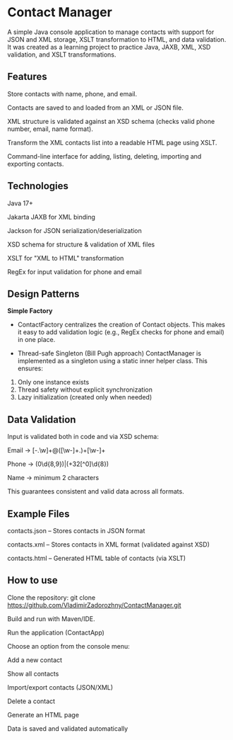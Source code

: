# Contact Manager

A simple Java console application to manage contacts with support for JSON and XML storage, XSLT transformation to HTML, and data validation.
It was created as a learning project to practice Java, JAXB, XML, XSD validation, and XSLT transformations.

## Features

Store contacts with name, phone, and email.

Contacts are saved to and loaded from an XML or JSON file.

XML structure is validated against an XSD schema (checks valid phone number, email, name format).

Transform the XML contacts list into a readable HTML page using XSLT.

Command-line interface for adding, listing, deleting, importing and exporting contacts.


## Technologies

Java 17+

Jakarta JAXB for XML binding

Jackson for JSON serialization/deserialization

XSD schema for structure & validation of XML files

XSLT for "XML to HTML" transformation

RegEx for input validation for phone and email


## Design Patterns

**Simple Factory**
- ContactFactory centralizes the creation of Contact objects.
This makes it easy to add validation logic (e.g., RegEx checks for phone and email) in one place.

- Thread-safe Singleton (Bill Pugh approach)
ContactManager is implemented as a singleton using a static inner helper class.
This ensures:
1. Only one instance exists
2. Thread safety without explicit synchronization
3. Lazy initialization (created only when needed)


## Data Validation

Input is validated both in code and via XSD schema:

Email → [-.\w]+@([\w-]+\.)+[\w-]+

Phone → (0\d{8,9})|(\+32[^0]\d{8})

Name → minimum 2 characters

This guarantees consistent and valid data across all formats.


## Example Files

contacts.json – Stores contacts in JSON format

contacts.xml – Stores contacts in XML format (validated against XSD)

contacts.html – Generated HTML table of contacts (via XSLT)



## How to use

Clone the repository:
  git clone https://github.com/VladimirZadorozhny/ContactManager.git

Build and run with Maven/IDE.

Run the application (ContactApp)

Choose an option from the console menu:

Add a new contact

Show all contacts

Import/export contacts (JSON/XML)

Delete a contact

Generate an HTML page

Data is saved and validated automatically
